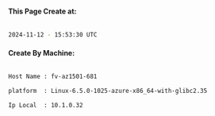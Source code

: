 
   
#### This Page Create at:

```bash

2024-11-12 - 15:53:30 UTC

```

#### Create By Machine:

```bash

Host Name : fv-az1501-681

platform  : Linux-6.5.0-1025-azure-x86_64-with-glibc2.35

Ip Local  : 10.1.0.32

```


